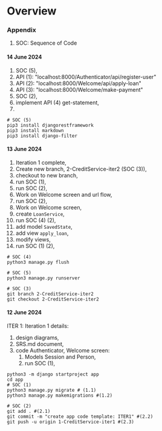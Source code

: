 # Overview

### Appendix
1. SOC: Sequence of Code

#### 14 June 2024

1. SOC (5),
2. API (1): "localhost:8000/Authenticator/api/register-user"
3. API (2): "localhost:8000/Welcome/api/apply-loan"
4. API (3): "localhost:8000/Welcome/make-payment"
5. SOC (2),
6. implement API (4) get-statement,
7. 

```shell
# SOC (5)
pip3 install djangorestframework
pip3 install markdown
pip3 install django-filter
```

#### 13 June 2024

1. Iteration 1 complete,
2. Create new branch, 2-CreditService-iter2 (SOC (3)),
3. checkout to new branch,
4. run SOC (1),
5. run SOC (2),
6. Work on Welcome screen and url flow,
7. run SOC (2),
8. Work on Welcome screen,
9. create ```LoanService```,
10. run SOC (4) (2),
11. add model ```SavedState```,
12. add view ```apply_loan```,
13. modify views,
14. run SOC (1) (2),

```shell
# SOC (4)
python3 manage.py flush

# SOC (5)
python3 manage.py runserver
```

```shell
# SOC (3)
git branch 2-CreditService-iter2
git checkout 2-CreditService-iter2
```

#### 12 June 2024

ITER 1:
Iteration 1 details:

1. design diagrams,
2. SRS.md document,
3. code Authenticator, Welcome screen:
    1. Models Session and Person,
    2. run SOC (1),

```shell
python3 -m django startproject app
cd app
# SOC (1)
python3 manage.py migrate # (1.1)
python3 manage.py makemigrations #(1.2)
```

```shell 
# SOC (2)
git add . #(2.1)
git commit -m "create app code template: ITER1" #(2.2)
git push -u origin 1-CreditService-iter1 #(2.3)
```
